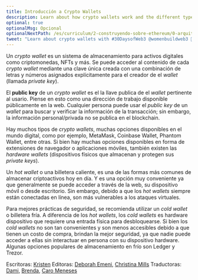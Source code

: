 ```yaml
---
title: Introducción a Crypto Wallets
description: Learn about how crypto wallets work and the different types of crypto wallets.
optional: true
optionalMsg: Opcional
optionalNextPath: /es/curriculum/2-construyendo-sobre-ethereum/0-arquitectura-cliente-servidor
tweet: "Learn about crypto wallets with #30DaysofWeb3 @womenbuildweb3 🔐"
---
```


Un *crypto wallet* es un sistema de almacenamiento para activos digitales como criptomonedas, NFTs y más. Se puede acceder al contenido de cada *crypto wallet* mediante una clave única creada con una combinación de letras y números asignados explícitamente para el creador de el *wallet* (llamada *private key*).

El **public key** de un *crypto wallet* es el la llave publica de el *wallet* pertinente al usario. Piense en esto como una dirección de trabajo disponible públicamente en la web. Cualquier persona puede usar el *public key* de un *wallet* para buscar y verificar la información de la transacción; sin embargo, la información personal/privada no se publica en el blockchain.

Hay muchos tipos  de *crypto wallets*, muchas opciones disponibles en el mundo digital, como por ejemplo, MetaMask, Coinbase Wallet, Phantom Wallet, entre otras. Si bien hay muchas opciones disponibles en forma de extensiones de navegador o aplicaciones móviles, también existen las *hardware wallets* (dispositivos físicos que almacenan y protegen sus *private keys*).

Un *hot wallet* o una billetera caliente, es una de las formas más comunes de almacenar criptoactivos hoy en día. Y es una opción muy conveniente ya que generalmente se puede acceder a través de la web, su dispositivo móvil o desde escritorio. Sin embargo, debido a que los *hot wallets* siempre están conectadas en línea, son más vulnerables a los ataques virtuales.

Para mejores prácticas de seguridad, se recomienda utilizar un *cold wallet* o billetera fría. A diferencia de los *hot wallets*, los *cold wallets*  es hardware dispositivo que requiere una entrada física para desbloquearse. Si bien los *cold wallets* no son tan convenientes y son menos accesibles debido a que tienen un costo de compra, brindan la mejor seguridad, ya que nadie puede acceder a ellas sin interactuar en persona con su dispositivo hardware. Algunas opciones populares de almacenamiento en frío son Ledger y Trezor.

Escritoras: [Kristen](https://twitter.com/CuddleofDeath)
Editoras: [Deborah Emeni](https://twitter.com/_emeni_deborah), [Christina Mills](https://twitter.com/bombayonchain)
Traductoras: [Dami](https://twitter.com/dakitidami), [Brenda](https://twitter.com/engineerbrenda), [Caro Meneses](https://twitter.com/carmedinat)